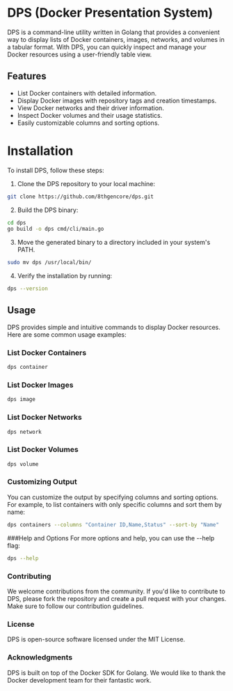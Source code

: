 # DPS (Docker Presentation System)

DPS is a command-line utility written in Golang that provides a convenient way to display lists of Docker containers, images, networks, and volumes in a tabular format. With DPS, you can quickly inspect and manage your Docker resources using a user-friendly table view.

## Features

- List Docker containers with detailed information.
- Display Docker images with repository tags and creation timestamps.
- View Docker networks and their driver information.
- Inspect Docker volumes and their usage statistics.
- Easily customizable columns and sorting options.

# Installation

To install DPS, follow these steps:

1. Clone the DPS repository to your local machine:

```bash
git clone https://github.com/8thgencore/dps.git
```

2. Build the DPS binary:

```bash
cd dps
go build -o dps cmd/cli/main.go
```

3. Move the generated binary to a directory included in your system's PATH.

```bash
sudo mv dps /usr/local/bin/
```

4. Verify the installation by running:

```bash
dps --version
```

## Usage

DPS provides simple and intuitive commands to display Docker resources. Here are some common usage examples:

### List Docker Containers

```bash
dps container
```

### List Docker Images

```bash
dps image
```

### List Docker Networks

```bash
dps network
```

### List Docker Volumes

```bash
dps volume
```

### Customizing Output

You can customize the output by specifying columns and sorting options. For example, to list containers with only specific columns and sort them by name:

```bash
dps containers --columns "Container ID,Name,Status" --sort-by "Name"
```

###Help and Options
For more options and help, you can use the --help flag:

```bash
dps --help
```

### Contributing

We welcome contributions from the community. If you'd like to contribute to DPS, please fork the repository and create a pull request with your changes. Make sure to follow our contribution guidelines.

### License

DPS is open-source software licensed under the MIT License.

### Acknowledgments

DPS is built on top of the Docker SDK for Golang. We would like to thank the Docker development team for their fantastic work.
